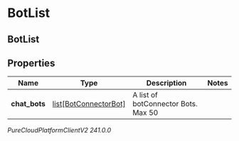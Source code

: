# BotList

## BotList

## Properties

|Name | Type | Description | Notes|
|------------ | ------------- | ------------- | -------------|
| **chat_bots** | [list[BotConnectorBot]](BotConnectorBot) | A list of botConnector Bots. Max 50 | |



_PureCloudPlatformClientV2 241.0.0_
